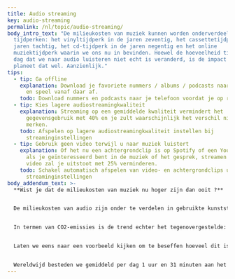 ```yaml
---
title: Audio streaming
key: audio-streaming
permalink: /nl/topic/audio-streaming/
body_intro_text: "De milieukosten van muziek kunnen worden onderverdeeld in vier
  tijdperken: het vinyltijdperk in de jaren zeventig, het cassettetijdperk in de
  jaren tachtig, het cd-tijdperk in de jaren negentig en het online
  muziektijdperk waarin we ons nu in bevinden. Hoewel de hoeveelheid tijd per
  dag dat we naar audio luisteren niet echt is veranderd, is de impact op de
  planeet dat wel. Aanzienlijk."
tips:
  - tip: Ga offline
    explanation: Download je favoriete nummers / albums / podcasts naar je telefoon
      en speel vanaf daar af.
    todo: Download nummers en podcasts naar je telefoon voordat je op reis gaat
  - tip: Kies lagere audiostreamingkwaliteit
    explanation: Streaming op een gemiddelde kwaliteit vermindert het
      gegevensgebruik met 40% en je zult waarschijnlijk het verschil niet eens
      merken.
    todo: Afspelen op lagere audiostreamingkwaliteit instellen bij
      streaminginstellingen
  - tip: Gebruik geen video terwijl u naar muziek luistert
    explanation: Of het nu een achtergrondclip is op Spotify of een YouTube-clip,
      als je geïnteresseerd bent in de muziek of het gesprek, streamen zonder
      video zal je uitstoot met 25% verminderen.
    todo: Schakel automatisch afspelen van video- en achtergrondclips uit in je
      streaminginstellingen
body_addendum_text: >-
  **Wist je dat de milieukosten van muziek nu hoger zijn dan ooit ?**


  De milieukosten van audio zijn onder te verdelen in gebruikte kunststoffen en uitgestoten CO2-uitstoot. Op het gebied van plastics was de overgang naar streamen en downloaden rond en na 2013 een goede zaak in vergelijking met de vinyl- en cd-tijdperken. Eigenlijk is de totale hoeveelheid plastic die gebruikt wordt om muziekdragers te maken gedaald van 61 miljoen kg per jaar in 2013 naar 8 miljoen kg per jaar in 2021.


  In termen van CO2-emissies is de trend echter het tegenovergestelde:  de CO2-emissie-impact is gestegen van 157 miljoen kg in het CD-tijdperk tot bijna 500 miljoen kg in het huidige streamingtijdperk. En het stijgt steeds verder.


  Laten we eens naar een voorbeeld kijken om te beseffen hoeveel dit is. In 2021 bereikte de muziekclip Baby Shark Dance 9 miljard streams, het eerste enkele nummer dat meer dan 9 miljard keer werd gestreamd. Dit maakt het niet alleen een erg populair nummer, het betekent ook dat dit nummer in zijn eentje verantwoordelijk is voor de uitstoot van meer CO2 dan de jaarlijkse uitstoot van een heel land als Kroatië of Slowakije.


  Wereldwijd besteden we gemiddeld per dag 1 uur en 31 minuten aan het luisteren naar muziekstreams.
---
```

